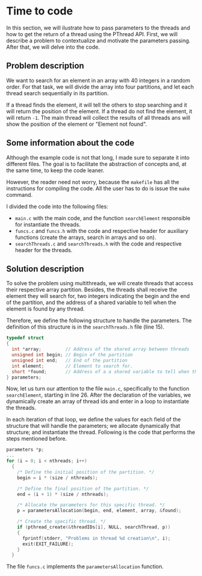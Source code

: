 # Time to code
In this section, we will ilustrate how to pass parameters to the threads and how to get the return of a thread using the PThread API. First, we will describe a problem to contextualize and motivate the parameters passing. After that, we will delve into the code.

## Problem description
We want to search for an element in an array with 40 integers in a random order. For that task, we will divide the array into four partitions, and let each thread search sequentially in its partition. 

If a thread finds the element, it will tell the others to stop searching and it will return the position of the element. If a thread do not find the element, it will return ``-1``. The main thread will collect the results of all threads ans will show the position of the element or "Element not found".

## Some information about the code
Although the example code is not that long, I made sure to separate it into different files. The goal is to facilitate the abstraction of concepts and, at the same time, to keep the code leaner. 

However, the reader need not worry, because the ``makefile`` has all the instructions for compiling the code. All the user has to do is issue the ``make`` command.

I divided the code into the following files:
- ``main.c`` with the main code, and the function ``searchElement`` responsible for instantiate the threads. 
- ``funcs.c`` and ``funcs.h`` with the code and respective header for auxiliary functions (create the arrays, search in arrays and so on). 
- ``searchThreads.c`` and ``searchThreads.h`` with the code and respective header for the threads.

## Solution description
To solve the problem using multithreads, we will create threads that access their respective array partition. Besides, the threads shall receive the element they will search for, two integers indicating the begin and the end of the partition, and the address of a shared variable to tell when the element is found by any thread.

Therefore, we define the following structure to handle the parameters. The definition of this structure is in the ``searchThreads.h`` file (line 15).
```c
typedef struct
{
  int *array;         // Address of the shared array between threads
  unsigned int begin; // Begin of the partition
  unsigned int end;   // End of the partition
  int element;        // Element to search for.
  short *found;       // Address of a a shared variable to tell when the element is found.
} parameters;
```

Now, let us turn our attention to the file ``main.c``, specifically to the function ``searchElement``, starting in line 26. After the declaration of the variables, we dynamically create an array of thread ids and enter in a loop to instantiate the threads.

In each iteration of that loop, we define the values for each field of the structure that will handle the parameters; we allocate dynamically that structure; and instantiate the thread. Following is the code that performs the steps mentioned before.

```c
parameters *p;
...
for (i = 0; i < nthreads; i++)
  {
    /* Define the initial position of the partition. */
    begin = i * (size / nthreads);

    /* Define the final position of the partition. */
    end = (i + 1) * (size / nthreads);

    /* Allocate the parameters for this specific thread. */
    p = parametersAllocation(begin, end, element, array, &found);

    /* Create the specific thread. */
    if (pthread_create(&threadIDs[i], NULL, searchThread, p))
    {
      fprintf(stderr, "Problems in thread %d creation\n", i);
      exit(EXIT_FAILURE);
    }
  }
```

The file ``funcs.c`` implements the ``parametersAllocation`` function.
